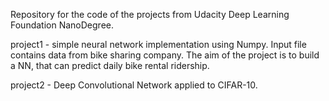 Repository for the code of the projects from Udacity Deep Learning Foundation NanoDegree.

project1 - simple neural network implementation using Numpy. Input file contains data from bike sharing company. The aim of the project is to build a NN, that can predict daily bike rental ridership. 

project2 - Deep Convolutional Network applied to CIFAR-10.